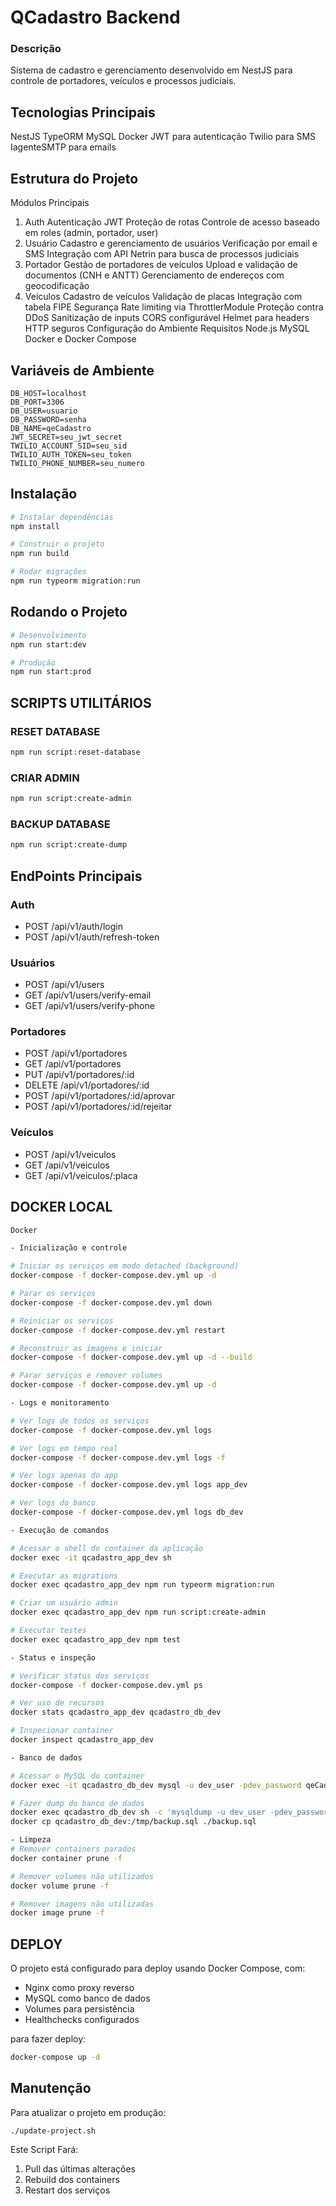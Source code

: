 # QCadastro Backend

### Descrição

Sistema de cadastro e gerenciamento desenvolvido em NestJS para controle de portadores, veículos e processos judiciais.

## Tecnologias Principais

NestJS
TypeORM
MySQL
Docker
JWT para autenticação
Twilio para SMS
IagenteSMTP para emails

## Estrutura do Projeto

Módulos Principais

1. Auth
   Autenticação JWT
   Proteção de rotas
   Controle de acesso baseado em roles (admin, portador, user)
2. Usuário
   Cadastro e gerenciamento de usuários
   Verificação por email e SMS
   Integração com API Netrin para busca de processos judiciais
3. Portador
   Gestão de portadores de veículos
   Upload e validação de documentos (CNH e ANTT)
   Gerenciamento de endereços com geocodificação
4. Veículos
   Cadastro de veículos
   Validação de placas
   Integração com tabela FIPE
   Segurança
   Rate limiting via ThrottlerModule
   Proteção contra DDoS
   Sanitização de inputs
   CORS configurável
   Helmet para headers HTTP seguros
   Configuração do Ambiente
   Requisitos
   Node.js
   MySQL
   Docker e Docker Compose

## Variáveis de Ambiente

```plaintext
DB_HOST=localhost
DB_PORT=3306
DB_USER=usuario
DB_PASSWORD=senha
DB_NAME=qeCadastro
JWT_SECRET=seu_jwt_secret
TWILIO_ACCOUNT_SID=seu_sid
TWILIO_AUTH_TOKEN=seu_token
TWILIO_PHONE_NUMBER=seu_numero
```

## Instalação

```bash
# Instalar dependências
npm install

# Construir o projeto
npm run build

# Rodar migrações
npm run typeorm migration:run
```

## Rodando o Projeto

```bash
# Desenvolvimento
npm run start:dev

# Produção
npm run start:prod
```

## SCRIPTS UTILITÁRIOS

### RESET DATABASE

```bash
npm run script:reset-database
```

### CRIAR ADMIN

```bash
npm run script:create-admin
```

### BACKUP DATABASE

```bash
npm run script:create-dump
```

## EndPoints Principais

### Auth

- POST /api/v1/auth/login
- POST /api/v1/auth/refresh-token

### Usuários

- POST /api/v1/users
- GET /api/v1/users/verify-email
- GET /api/v1/users/verify-phone

### Portadores

- POST /api/v1/portadores
- GET /api/v1/portadores
- PUT /api/v1/portadores/:id
- DELETE /api/v1/portadores/:id
- POST /api/v1/portadores/:id/aprovar
- POST /api/v1/portadores/:id/rejeitar

### Veículos

- POST /api/v1/veiculos
- GET /api/v1/veiculos
- GET /api/v1/veiculos/:placa

## DOCKER LOCAL

```bash
Docker

- Inicialização e controle

# Iniciar os serviços em modo detached (background)
docker-compose -f docker-compose.dev.yml up -d

# Parar os serviços
docker-compose -f docker-compose.dev.yml down

# Reiniciar os serviços
docker-compose -f docker-compose.dev.yml restart

# Reconstruir as imagens e iniciar
docker-compose -f docker-compose.dev.yml up -d --build

# Parar serviços e remover volumes
docker-compose -f docker-compose.dev.yml up -d

- Logs e monitoramento

# Ver logs de todos os serviços
docker-compose -f docker-compose.dev.yml logs

# Ver logs em tempo real
docker-compose -f docker-compose.dev.yml logs -f

# Ver logs apenas do app
docker-compose -f docker-compose.dev.yml logs app_dev

# Ver logs do banco
docker-compose -f docker-compose.dev.yml logs db_dev

- Execução de comandos

# Acessar o shell do container da aplicação
docker exec -it qcadastro_app_dev sh

# Executar as migrations
docker exec qcadastro_app_dev npm run typeorm migration:run

# Criar um usuário admin
docker exec qcadastro_app_dev npm run script:create-admin

# Executar testes
docker exec qcadastro_app_dev npm test

- Status e inspeção

# Verificar status dos serviços
docker-compose -f docker-compose.dev.yml ps

# Ver uso de recursos
docker stats qcadastro_app_dev qcadastro_db_dev

# Inspecionar container
docker inspect qcadastro_app_dev

- Banco de dados

# Acessar o MySQL do container
docker exec -it qcadastro_db_dev mysql -u dev_user -pdev_password qeCadastro

# Fazer dump do banco de dados
docker exec qcadastro_db_dev sh -c 'mysqldump -u dev_user -pdev_password qeCadastro > /tmp/backup.sql'
docker cp qcadastro_db_dev:/tmp/backup.sql ./backup.sql

- Limpeza
# Remover containers parados
docker container prune -f

# Remover volumes não utilizados
docker volume prune -f

# Remover imagens não utilizadas
docker image prune -f
```

## DEPLOY

O projeto está configurado para deploy usando Docker Compose, com:

- Nginx como proxy reverso
- MySQL como banco de dados
- Volumes para persistência
- Healthchecks configurados

para fazer deploy:

```bash
docker-compose up -d
```

## Manutenção

Para atualizar o projeto em produção:

```plaintext
./update-project.sh
```

Este Script Fará:

1.  Pull das últimas alterações
2.  Rebuild dos containers
3.  Restart dos serviços
